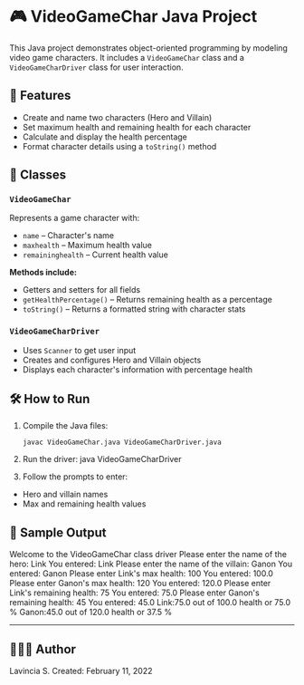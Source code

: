 # 🎮 VideoGameChar Java Project

This Java project demonstrates object-oriented programming by modeling video game characters. It includes a `VideoGameChar` class and a `VideoGameCharDriver` class for user interaction.

## 📌 Features

- Create and name two characters (Hero and Villain)
- Set maximum health and remaining health for each character
- Calculate and display the health percentage
- Format character details using a `toString()` method

## 🧩 Classes

### `VideoGameChar`

Represents a game character with:
- `name` – Character's name
- `maxhealth` – Maximum health value
- `remaininghealth` – Current health value

**Methods include:**
- Getters and setters for all fields
- `getHealthPercentage()` – Returns remaining health as a percentage
- `toString()` – Returns a formatted string with character stats

### `VideoGameCharDriver`

- Uses `Scanner` to get user input
- Creates and configures Hero and Villain objects
- Displays each character's information with percentage health

## 🛠 How to Run

1. Compile the Java files:
   ```bash
   javac VideoGameChar.java VideoGameCharDriver.java


2. Run the driver: 
java VideoGameCharDriver


4. Follow the prompts to enter:
- Hero and villain names
- Max and remaining health values

## 🧪 Sample Output

Welcome to the VideoGameChar class driver
Please enter the name of the hero: Link
You entered: Link
Please enter the name of the villain: Ganon
You entered: Ganon
Please enter Link's max health: 100
You entered: 100.0
Please enter Ganon's max health: 120
You entered: 120.0
Please enter Link's remaining health: 75
You entered: 75.0
Please enter Ganon's remaining health: 45
You entered: 45.0
Link:75.0 out of 100.0 health or 75.0 %
Ganon:45.0 out of 120.0 health or 37.5 %


---

## 👩🏽‍💻 Author
Lavincia S.
Created: February 11, 2022

